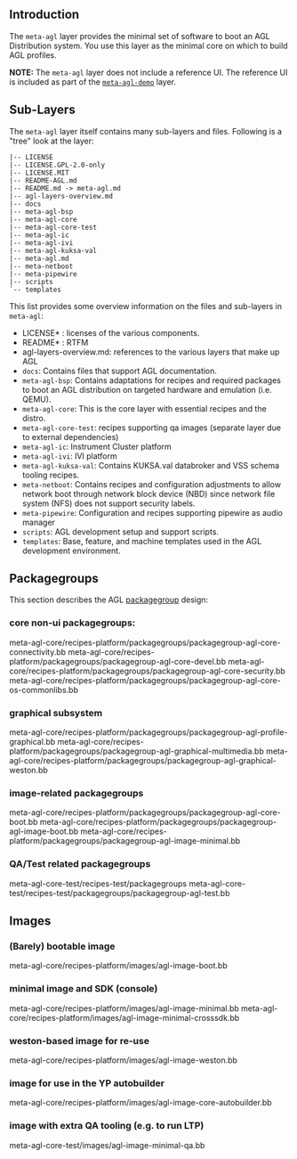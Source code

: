 ## Introduction

The `meta-agl` layer provides the minimal set of software
to boot an AGL Distribution system.
You use this layer as the minimal core on which to build AGL profiles.

**NOTE:** The `meta-agl` layer does not include a reference UI.
  The reference UI is included as part of the
  [`meta-agl-demo`](./meta-agl-demo.html) layer.

## Sub-Layers

The `meta-agl` layer itself contains many sub-layers and files.
Following is a "tree" look at the layer:

```
|-- LICENSE
|-- LICENSE.GPL-2.0-only
|-- LICENSE.MIT
|-- README-AGL.md
|-- README.md -> meta-agl.md
|-- agl-layers-overview.md
|-- docs
|-- meta-agl-bsp
|-- meta-agl-core
|-- meta-agl-core-test
|-- meta-agl-ic
|-- meta-agl-ivi
|-- meta-agl-kuksa-val
|-- meta-agl.md
|-- meta-netboot
|-- meta-pipewire
|-- scripts
`-- templates
```

This list provides some overview information on the files and sub-layers
in `meta-agl`:

* LICENSE* : licenses of the various components. 
* README* : RTFM
* agl-layers-overview.md: references to the various layers that make up AGL
* `docs`: Contains files that support AGL documentation.
* `meta-agl-bsp`: Contains adaptations for recipes and required packages
  to boot an AGL distribution on targeted hardware and emulation (i.e. QEMU).
* `meta-agl-core`: This is the core layer with essential recipes and the distro.
* `meta-agl-core-test`: recipes supporting qa images (separate layer due to external dependencies)
* `meta-agl-ic`: Instrument Cluster platform
* `meta-agl-ivi`: IVI platform
* `meta-agl-kuksa-val`: Contains KUKSA.val databroker and VSS schema tooling recipes.
* `meta-netboot`: Contains recipes and configuration adjustments to allow network
  boot through network block device (NBD) since network file system (NFS) does not
  support security labels.
* `meta-pipewire`: Configuration and recipes supporting pipewire as audio manager
* `scripts`: AGL development setup and support scripts.
* `templates`: Base, feature, and machine templates used in the AGL development
  environment.

## Packagegroups

This section describes the AGL
[packagegroup](https://yoctoproject.org/docs/2.4.4/dev-manual/dev-manual.html#usingpoky-extend-customimage-customtasks)
design:

### core non-ui packagegroups:
meta-agl-core/recipes-platform/packagegroups/packagegroup-agl-core-connectivity.bb
meta-agl-core/recipes-platform/packagegroups/packagegroup-agl-core-devel.bb
meta-agl-core/recipes-platform/packagegroups/packagegroup-agl-core-security.bb
meta-agl-core/recipes-platform/packagegroups/packagegroup-agl-core-os-commonlibs.bb

### graphical subsystem
meta-agl-core/recipes-platform/packagegroups/packagegroup-agl-profile-graphical.bb
meta-agl-core/recipes-platform/packagegroups/packagegroup-agl-graphical-multimedia.bb
meta-agl-core/recipes-platform/packagegroups/packagegroup-agl-graphical-weston.bb

### image-related packagegroups
meta-agl-core/recipes-platform/packagegroups/packagegroup-agl-core-boot.bb
meta-agl-core/recipes-platform/packagegroups/packagegroup-agl-image-boot.bb
meta-agl-core/recipes-platform/packagegroups/packagegroup-agl-image-minimal.bb

### QA/Test related packagegroups
meta-agl-core-test/recipes-test/packagegroups
meta-agl-core-test/recipes-test/packagegroups/packagegroup-agl-test.bb

## Images

### (Barely) bootable image
meta-agl-core/recipes-platform/images/agl-image-boot.bb

### minimal image and SDK (console)
meta-agl-core/recipes-platform/images/agl-image-minimal.bb
meta-agl-core/recipes-platform/images/agl-image-minimal-crosssdk.bb

### weston-based image for re-use
meta-agl-core/recipes-platform/images/agl-image-weston.bb

### image for use in the YP autobuilder
meta-agl-core/recipes-platform/images/agl-image-core-autobuilder.bb

### image with extra QA tooling (e.g. to run LTP)
meta-agl-core-test/images/agl-image-minimal-qa.bb
